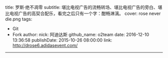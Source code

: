 title: 罗斯·绝不凋零
subtitle: 堪比电视广告的流畅转场、堪比电视广告的旁白、堪比电视广告的高契合配乐，看完之后只有一个字：酣畅淋漓。
cover: rose never die.png
tags:
  - Git
  - Fork
author:
  nick: 阿迪达斯
  github_name: o2team
date: 2016-12-10 13:36:58
publishDate: 2015-10-26 08:00:00
link: http://drose6.adidasevent.com/
---

<!-- more -->
